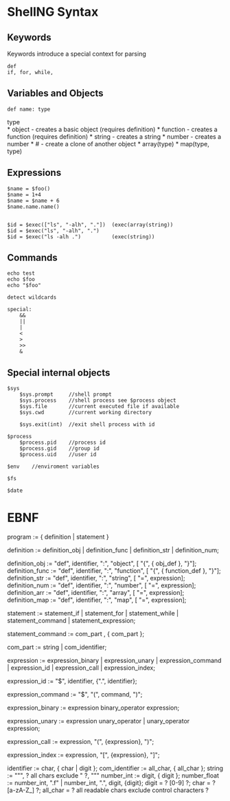 # ShellNG Syntax


## Keywords

Keywords introduce a special context for parsing

	def
	if, for, while, 


## Variables and Objects

	def name: type 
	
type	
	* object - creates a basic object (requires definition)
	* function - creates a function (requires definition)
	* string - creates a string
	* number - creates a number
	* #<objectname> - create a clone of another object
	* array(type) 
	* map(type, type)
	

## Expressions

	$name = $foo()
	$name = 1+4
	$name = $name + 6
	$name.name.name()
	
	
	$id = $exec(["ls", "-alh", "."])  (exec(array(string))
	$id = $exec("ls", "-alh", ".") 
	$id = $exec("ls -alh .")		  (exec(string))
	
## Commands

	echo test
	echo $foo
	echo "$foo"
	
    detect wildcards
    
    special: 
        && 
        || 
        | 
        <
        >
        >>
        &
        
## Special internal objects
    $sys
        $sys.prompt     //shell prompt
        $sys.process    //shell process see $process object
        $sys.file       //current executed file if available
        $sys.cwd        //current working directory
        
        $sys.exit(int)  //exit shell process with id
        
    $process
        $process.pid    //process id
        $process.gid    //group id
        $process.uid    //user id
        
    $env    //enviroment variables
    
    $fs
    
    $date    
        
	
# EBNF

program := { definition | statement }
		 
         
definition := definition_obj
            | definition_func
            | definition_str
            | definition_num;

definition_obj := "def", identifier, ":", "object", [ "{", { obj_def }, "}"];
definition_func := "def", identifier, ":", "function", [ "{", { function_def }, "}"];
definition_str := "def", identifier, ":", "string", [ "=", expression];
definition_num := "def", identifier, ":", "number", [ "=", expression];
definition_arr := "def", identifier, ":", "array", [ "=", expression];
definition_map := "def", identifier, ":", "map", [ "=", expression];

statement := statement_if
           | statement_for
           | statement_while
           | statement_command
           | statement_expression;
         
         
statement_command := com_part , { com_part };

com_part := string
          | com_identifier;  
           
        
expression := expression_binary
            | expression_unary
            | expression_command
            | expression_id
            | expression_call
            | expression_index;
                     
expression_id := "$", identifier, {".", identifier};

expression_command := "$", "(", command, ")";
             
expression_binary := expression binary_operator expression;

expression_unary := expression unary_operator
                  | unary_operator expression;
                  
expression_call := expression, "(", {expression}, ")";

expression_index := expression, "[", {expression}, "]";


identifier := char, { char | digit };
com_identifier := all_char, { all_char };
string := """, ? all chars exclude " ?, """ 
number_int := digit, { digit };
number_float := number_int, ".f" | number_int, ".", digit, {digit};
digit = ? [0-9] ?;
char = ? [a-zA-Z_] ?;
all_char = ? all readable chars exclude control characters ? 


	
